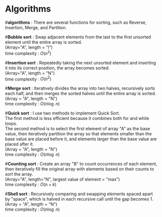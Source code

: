 # Algorithms
#**algorithms** : There are several functions for sorting, such as Reverse, Insertion, Merge, and Partition.

#**Bubble sort** : Swap adjacent elements from the last to the first unsorted element until the entire array is sorted.  
(Array="A", length = "l")  
time complexity : $O(n^2)$  

#**Insertion sort** : Repeatedly taking the next unsorted element and inserting it into its correct position, the array becomes sorted.  
(Array="A", length = "N")  
time complexity : $O(n^2)$  

#**Merge sort** : Iteratively divides the array into two halves, recursively sorts each half, and then merges the sorted halves until the entire array is sorted.  
(Array = "A", length = "N")  
time complexity : $O(n\log\ n)$  

#**Quick sort** : I use two methods to implement Quick Sort.  
The first method is less efficient because it combines both for and while loops.  
The second method is to select the first element of array "A" as the base value, then iteratively partition the array so that elements smaller than the base value are placed before it, and elements larger than the base value are placed after it.  
(Array = "A", length = "N")  
time complexity : $O(n\log\ n)$

#**Counting sort** : Create an array "B" to count occurrences of each element, then iteratively fill the original array with elements based on their counts to sort the array.  
(Array="A", length="N",  largest value of element = "max")  
time complexity : $O(n+k)$ 

#**Shell sort** : Recursively comparing and swapping elements spaced apart by "space", which is halved in each recursive call until the gap becomes 1.  
(Array = "A", length = "N")  
time complexity : $O(n\log\ n)$  

